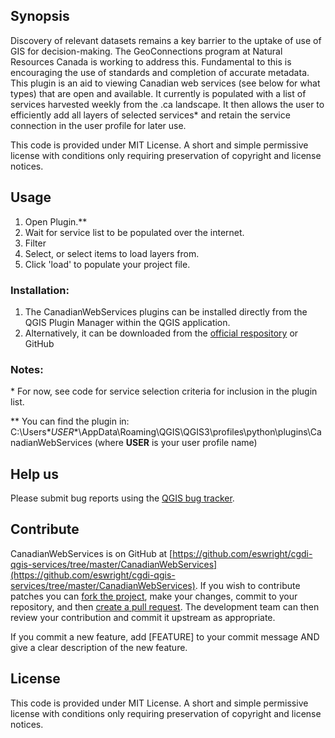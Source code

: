 ## Synopsis

Discovery of relevant datasets remains a key barrier to the uptake of use of GIS for decision-making.  The GeoConnections program at Natural Resources Canada is working to address this.
Fundamental to this is encouraging the use of standards and completion of accurate metadata.
This plugin is an aid to viewing Canadian web services (see below for what types) that are open and available.  It currently is populated with a list of services harvested weekly from the .ca landscape.
It then allows the user to efficiently add all layers of selected services* and retain the service connection in the user profile for later use.

This code is provided under MIT License.  A short and simple permissive license with conditions only requiring preservation of copyright and license notices.

## Usage

1. Open Plugin.\**
2. Wait for service list to be populated over the internet.
3. Filter
4. Select, or <ctrl> select items to load layers from.
5. Click 'load' to populate your project file.

### Installation:

1.  The CanadianWebServices plugins can be installed directly from the QGIS Plugin Manager within the QGIS application.
2.  Alternatively, it can be downloaded from the [official respository](https://plugins.qgis.org/plugins/) or GitHub


### Notes:

\*    For now, see code for service selection criteria for inclusion in the plugin list.

\**  You can find the plugin in: C:\Users\**USER**\AppData\Roaming\QGIS\QGIS3\profiles\python\plugins\CanadianWebServices (where **USER** is your user profile name)


## Help us

Please submit bug reports using the [QGIS bug tracker](https://github.com/eswright/cgdi-qgis-services/issues).


## Contribute

CanadianWebServices is on GitHub at [https://github.com/eswright/cgdi-qgis-services/tree/master/CanadianWebServices](https://github.com/eswright/cgdi-qgis-services/tree/master/CanadianWebServices). If you wish to contribute patches you can [fork the project](https://help.github.com/forking/), make your changes, commit to your repository, and then [create a pull request](https://help.github.com/articles/creating-a-pull-request-from-a-fork/). The development team can then review your contribution and commit it upstream as appropriate.

If you commit a new feature, add [FEATURE] to your commit message AND give a clear description of the new feature. 

## License
This code is provided under MIT License.  A short and simple permissive license with conditions only requiring preservation of copyright and license notices.

```
```
